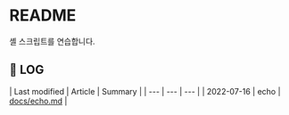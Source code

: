 # README

셸 스크립트를 연습합니다.

<!-- LOG STARTS -->

## 📜 LOG

| Last modified | Article | Summary |
| --- | --- | --- | <!-- DELIMITER LINE -->
| 2022-07-16 | echo | [docs/echo.md](./docs/echo.md) |

<!-- LOG ENDS -->
